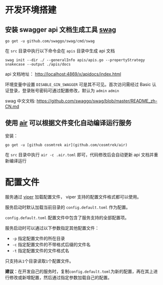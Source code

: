 # 开发环境搭建

## 安装 swagger api 文档生成工具 [swag](https://github.com/swaggo/swag)

```
go get -u github.com/swaggo/swag/cmd/swag
```

在 `src` 目录中执行以下命令会在 `apis` 目录中生成 api 文档

```
swag init --dir ./ --generalInfo apis/apis.go --propertyStrategy snakecase --output ./apis/docs
```

api 文档地址： <http://localhost:4869/x/apidocs/index.html>

环境变量中设置 `DISABLE_GIN_SWAGGER` 可是其不可见。首次访问需经过 Basic 认证登录，登录账号密码可通过配置修改，默认为 `admin` `admin`

swag 中文文档: <https://github.com/swaggo/swag/blob/master/README_zh-CN.md>

## 使用 [air](https://github.com/cosmtrek/air) 可以根据文件变化自动编译运行服务

安装：

```
go get -u [github cosmtrek air](github.com/cosmtrek/air)
```

在 `src` 目录中执行 `air -c .air.toml` 即可，代码修改后会自动更新 api 文档并重新编译运行

# 配置文件

服务通过 [viper](https://github.com/spf13/viper) 加载配置文件， viper 支持的配置文件格式都可以使用。

服务启动时默认加载当前目录的 `config.default.toml` 作为配置。

`config.default.toml` 配置文件中包含了服务支持的全部配置项。

服务启动时可以通过以下参数指定其他配置文件：

- `-p` 指定配置文件的所在目录
- `-c` 指定配置文件的不带格式后缀的文件名
- `-t` 指定配置文件的文件格式名

只支持从`1`个目录读取`1`个配置文件。

**建议**：在开发自己的服务时，复制`config.default.toml`为新的配置，再在其上进行修改或新增配置，然后通过指定参数加载自己的配置。
